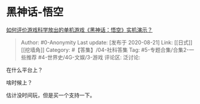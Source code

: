 # 黑神话-悟空
[如何评价游戏科学放出的单机游戏《黑神话：悟空》实机演示？](https://www.zhihu.com/question/415822945/answer/1422953059)

> Author: #0-Anonymity
> Last update: [发布于 2020-08-21]
> Link: [[日式]] [[挖墙角]]
> Category: #【答集】/04-社科答集
> Tag: #5-专题合集/合集2-一些推荐 #4-世界史/4G-文娱/3-游戏
> 评论区:
> 泛讨论:

在什么平台上？

啥时候上？

估计没时间玩，但是买一个支持一下。
